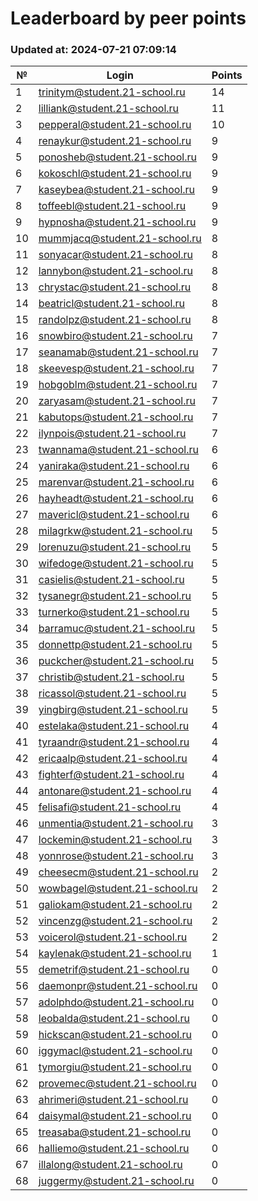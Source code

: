 # Leaderboard by peer points

### Updated at: 2024-07-21 07:09:14

| № | Login | Points |
|---|-------|--------|
|1|trinitym@student.21-school.ru|14|
|2|lilliank@student.21-school.ru|11|
|3|pepperal@student.21-school.ru|10|
|4|renaykur@student.21-school.ru|9|
|5|ponosheb@student.21-school.ru|9|
|6|kokoschl@student.21-school.ru|9|
|7|kaseybea@student.21-school.ru|9|
|8|toffeebl@student.21-school.ru|9|
|9|hypnosha@student.21-school.ru|9|
|10|mummjacq@student.21-school.ru|8|
|11|sonyacar@student.21-school.ru|8|
|12|lannybon@student.21-school.ru|8|
|13|chrystac@student.21-school.ru|8|
|14|beatricl@student.21-school.ru|8|
|15|randolpz@student.21-school.ru|8|
|16|snowbiro@student.21-school.ru|7|
|17|seanamab@student.21-school.ru|7|
|18|skeevesp@student.21-school.ru|7|
|19|hobgoblm@student.21-school.ru|7|
|20|zaryasam@student.21-school.ru|7|
|21|kabutops@student.21-school.ru|7|
|22|ilynpois@student.21-school.ru|7|
|23|twannama@student.21-school.ru|6|
|24|yaniraka@student.21-school.ru|6|
|25|marenvar@student.21-school.ru|6|
|26|hayheadt@student.21-school.ru|6|
|27|mavericl@student.21-school.ru|6|
|28|milagrkw@student.21-school.ru|5|
|29|lorenuzu@student.21-school.ru|5|
|30|wifedoge@student.21-school.ru|5|
|31|casielis@student.21-school.ru|5|
|32|tysanegr@student.21-school.ru|5|
|33|turnerko@student.21-school.ru|5|
|34|barramuc@student.21-school.ru|5|
|35|donnettp@student.21-school.ru|5|
|36|puckcher@student.21-school.ru|5|
|37|christib@student.21-school.ru|5|
|38|ricassol@student.21-school.ru|5|
|39|yingbirg@student.21-school.ru|5|
|40|estelaka@student.21-school.ru|4|
|41|tyraandr@student.21-school.ru|4|
|42|ericaalp@student.21-school.ru|4|
|43|fighterf@student.21-school.ru|4|
|44|antonare@student.21-school.ru|4|
|45|felisafi@student.21-school.ru|4|
|46|unmentia@student.21-school.ru|3|
|47|lockemin@student.21-school.ru|3|
|48|yonnrose@student.21-school.ru|3|
|49|cheesecm@student.21-school.ru|2|
|50|wowbagel@student.21-school.ru|2|
|51|galiokam@student.21-school.ru|2|
|52|vincenzg@student.21-school.ru|2|
|53|voicerol@student.21-school.ru|2|
|54|kaylenak@student.21-school.ru|1|
|55|demetrif@student.21-school.ru|0|
|56|daemonpr@student.21-school.ru|0|
|57|adolphdo@student.21-school.ru|0|
|58|leobalda@student.21-school.ru|0|
|59|hickscan@student.21-school.ru|0|
|60|iggymacl@student.21-school.ru|0|
|61|tymorgiu@student.21-school.ru|0|
|62|provemec@student.21-school.ru|0|
|63|ahrimeri@student.21-school.ru|0|
|64|daisymal@student.21-school.ru|0|
|65|treasaba@student.21-school.ru|0|
|66|halliemo@student.21-school.ru|0|
|67|illalong@student.21-school.ru|0|
|68|juggermy@student.21-school.ru|0|



